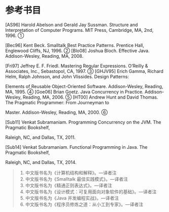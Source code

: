 # 参考书目

[AS96] Harold Abelson and Gerald Jay Sussman. Structure and Interpretation of Computer Programs. MIT Press, Cambridge, MA, 2nd, 1996. ①

[Bec96] Kent Beck. Smalltalk Best Practice Patterns. Prentice Hall, Englewood Cliffs, NJ, 1996. ② [Blo08] Joshua Bloch. Effective Java. Addison-Wesley, Reading, MA, 2008.

[Fri97] Jeffrey E. F. Friedl. Mastering Regular Expressions. O’Reilly & Associates, Inc., Sebastopol, CA, 1997. ③ [GHJV95] Erich Gamma, Richard Helm, Ralph Johnson, and John Vlissides. Design Patterns:

Elements of Reusable Object-Oriented Software. Addison-Wesley, Reading, MA, 1995. ④ [Goe06] Brian Goetz. Java Concurrency in Practice. Addison-Wesley, Reading, MA, 2006. ⑤ [HT00] Andrew Hunt and David Thomas. The Pragmatic Programmer: From Journeyman to

Master. Addison-Wesley, Reading, MA, 2000. ⑥

[Sub11] Venkat Subramaniam. Programming Concurrency on the JVM. The Pragmatic Bookshelf,

Raleigh, NC, and Dallas, TX, 2011.

[Sub14] Venkat Subramaniam. Functional Programming in Java. The Pragmatic Bookshelf,

Raleigh, NC, and Dallas, TX, 2014.

>1. 中文版书名为《计算机结构和解释》。—译者注 
>2. 中文版书名为《Smalltalk 最佳实践模式》。—译者注 
>3. 中文版书名为《精通正则表达式》。—译者注 
>4. 中文版书名为《设计模式：可复用面向对象软件的基础》。—译者注
>5. 中文版书名为《Java 并发编程实战》。—译者注 
>6. 中文版书名为《程序员修炼之道：从小工到专家》。—译者注